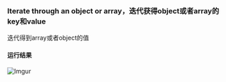 ### Iterate through an object or array，迭代获得object或者array的key和value
迭代得到array或者object的值

#### 运行结果
![Imgur](https://i.imgur.com/Kvt3dXc.png)